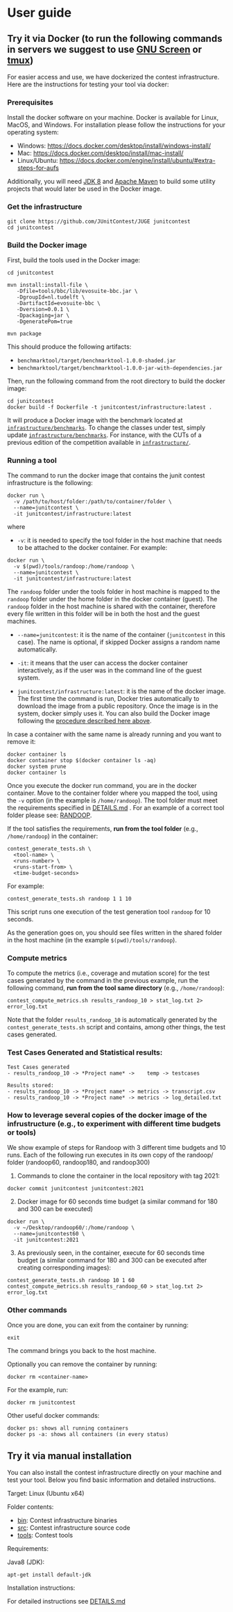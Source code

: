 # User guide

## Try it via Docker (to run the following commands in servers we suggest to use [GNU Screen](https://www.gnu.org/software/screen) or [tmux](https://github.com/tmux/tmux))

For easier access and use, we have dockerized the contest infrastructure. Here are the instructions for testing your tool via docker:

### Prerequisites

Install the docker software on your machine. Docker is available for Linux, MacOS, and Windows. For installation please follow the instructions for your operating system:
- Windows: https://docs.docker.com/desktop/install/windows-install/
- Mac: https://docs.docker.com/desktop/install/mac-install/
- Linux/Ubuntu: https://docs.docker.com/engine/install/ubuntu/#extra-steps-for-aufs

Additionally, you will need [JDK 8](https://github.com/AdoptOpenJDK/openjdk8-binaries/releases/tag/jdk8u292-b10) and [Apache Maven](https://maven.apache.org) to build some utility projects that would later be used in the Docker image.

### Get the infrastructure

```shell script
git clone https://github.com/JUnitContest/JUGE junitcontest
cd junitcontest
```

### Build the Docker image

First, build the tools used in the Docker image:

```shell script
cd junitcontest

mvn install:install-file \
   -Dfile=tools/bbc/lib/evosuite-bbc.jar \
   -DgroupId=nl.tudelft \
   -DartifactId=evosuite-bbc \
   -Dversion=0.0.1 \
   -Dpackaging=jar \
   -DgeneratePom=true

mvn package
```

This should produce the following artifacts:
- `benchmarktool/target/benchmarktool-1.0.0-shaded.jar`
- `benchmarktool/target/benchmarktool-1.0.0-jar-with-dependencies.jar`

Then, run the following command from the root directory to build the docker image:

```shell script
cd junitcontest
docker build -f Dockerfile -t junitcontest/infrastructure:latest .
```

It will produce a Docker image with the benchmark located at [`infrastructure/benchmarks`](../infrastructure/benchmarks). To change the classes under test, simply update [`infrastructure/benchmarks`](../infrastructure/benchmarks). For instance, with the CUTs of a previous edition of the competition available in [`infrastructure/`](../infrastructure/).

### Running a tool

The command to run the docker image that contains the junit contest infrastructure is the following:

```shell script
docker run \
  -v /path/to/host/folder:/path/to/container/folder \
  --name=junitcontest \
  -it junitcontest/infrastructure:latest
```

where

* `-v`: it is needed to specify the tool folder in the host machine that needs to be attached to the docker container. For example:

```shell script
docker run \
  -v $(pwd)/tools/randoop:/home/randoop \
  --name=junitcontest \
  -it junitcontest/infrastructure:latest
```

The `randoop` folder under the tools folder in host machine is mapped to the `randoop` folder under the home folder in the docker container (guest). The `randoop` folder in the host machine is shared with the container, therefore every file written in this folder will be in both the host and the guest machines.

* `--name=junitcontest`: it is the name of the container (`junitcontest` in this case). The name is optional, if skipped Docker assigns a random name automatically.

* `-it`: it means that the user can access the docker container interactively, as if the user was in the command line of the guest system.

* `junitcontest/infrastructure:latest`: it is the name of the docker image. The first time the command is run, Docker tries automatically to download the image from a public repository. Once the image is in the system, docker simply uses it. You can also build the Docker image following the [procedure described here above](#build-the-docker-image).

In case a container with the same name is already running and you want to remove it:

```shell script
docker container ls
docker container stop $(docker container ls -aq)
docker system prune
docker container ls
```

Once you execute the docker run command, you are in the docker container. Move to the container folder where you mapped the tool, using the `-v` option (in the example is `/home/randoop`). The tool folder must meet the requirements specified in [DETAILS.md](DETAILS.md) . For an example of a correct tool folder please see: [RANDOOP](/tools/randoop).

If the tool satisfies the requirements, **run from the tool folder** (e.g., `/home/randoop`) in the container:

```shell script
contest_generate_tests.sh \
  <tool-name> \
  <runs-number> \
  <runs-start-from> \
  <time-budget-seconds>
```

For example:

```shell script
contest_generate_tests.sh randoop 1 1 10
```

This script runs one execution of the test generation tool `randoop` for 10 seconds.

As the generation goes on, you should see files written in the shared folder in the host machine (in the example `$(pwd)/tools/randoop`).

### Compute metrics

To compute the metrics (i.e., coverage and mutation score) for the test cases generated by the command in the previous example, run the following command, **run from the tool same directory** (e.g., `/home/randoop`):

```shell script
contest_compute_metrics.sh results_randoop_10 > stat_log.txt 2> error_log.txt
```

Note that the folder `results_randoop_10` is automatically generated by the `contest_generate_tests.sh` script and contains, among other things, the test cases generated.

### Test Cases Generated and Statistical results:

```
Test Cases generated
- results_randoop_10 -> *Project name* ->    temp -> testcases

Results stored:
- results_randoop_10 -> *Project name* -> metrics -> transcript.csv
- results_randoop_10 -> *Project name* -> metrics -> log_detailed.txt
```

### How to leverage several copies of the docker image of the infrustructure (e.g., to experiment with different time budgets or tools)

We show example of steps for Randoop with 3 different time budgets and 10 runs. 
Each of the following run executes in its own copy of the randoop/ folder (randoop60, randoop180, and randoop300)

1) Commands to clone the container in the local repository with tag 2021:

```shell script
docker commit junitcontest junitcontest:2021
```

2) Docker image for 60 seconds time budget (a similar command for 180 and 300 can be executed)

```shell script
docker run \
  -v ~/Desktop/randoop60/:/home/randoop \
  --name=junitcontest60 \
  -it junitcontest:2021
```

3) As previously seen, in the container, execute for 60 seconds time budget (a similar command for 180 and 300 can be executed after creating corresponding images):

```shell script
contest_generate_tests.sh randoop 10 1 60
contest_compute_metrics.sh results_randoop_60 > stat_log.txt 2> error_log.txt
```

### Other commands

Once you are done, you can exit from the container by running:

```shell script
exit
```

The command brings you back to the host machine.

Optionally you can remove the container by running:

```shell script
docker rm <container-name>
```

For the example, run:

```shell script
docker rm junitcontest
```

Other useful docker commands:

```shell script
docker ps: shows all running containers
docker ps -a: shows all containers (in every status)
```

## Try it via manual installation

You can also install the contest infrastructure directly on your machine and test your tool. Below you find basic information and detailed instructions.

Target: Linux (Ubuntu x64)

Folder contents:

* [bin](/infrastructure):   Contest infrastructure binaries
* [src](/):   Contest infrastructure source code
* [tools](/tools): Contest tools

Requirements:

Java8 (JDK):

```shell script
apt-get install default-jdk
```

Installation instructions:

For detailed instructions see [DETAILS.md](/DETAILS.md)

